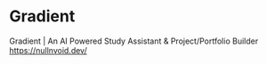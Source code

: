 # Gradient
Gradient | An AI Powered Study Assistant &amp; Project/Portfolio Builder
https://nullnvoid.dev/

